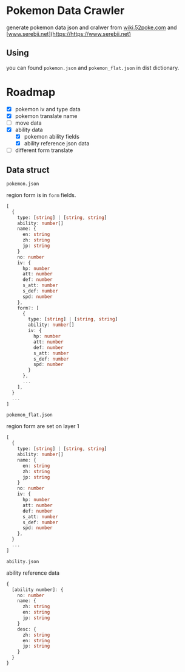 # Pokemon Data Crawler

generate pokemon data json and cralwer from [wiki.52poke.com](https://wiki.52poke.com) and [www.serebii.net](https://https://www.serebii.net)

## Using

you can found `pokemon.json` and `pokemon_flat.json` in dist dictionary.

# Roadmap

- [x] pokemon iv and type data
- [x] pokemon translate name
- [ ] move data
- [x] ability data
  - [x] pokemon ability fields
  - [x] ability reference json data
- [ ] different form translate

## Data struct

`pokemon.json`

region form is in `form` fields.

```typescript
[
  {
    type: [string] | [string, string]
    ability: number[]
    name: {
      en: string
      zh: string
      jp: string
    }
    no: number
    iv: {
      hp: number
      att: number
      def: number
      s_att: number
      s_def: number
      spd: number
    },
    form?: [
      {
        type: [string] | [string, string]
        ability: number[]
        iv: {
          hp: number
          att: number
          def: number
          s_att: number
          s_def: number
          spd: number
        }
      },
      ...
    ],
  }
  ...
]
```

`pokemon_flat.json`

region form are set on layer 1

```typescript
[
  {
    type: [string] | [string, string]
    ability: number[]
    name: {
      en: string
      zh: string
      jp: string
    }
    no: number
    iv: {
      hp: number
      att: number
      def: number
      s_att: number
      s_def: number
      spd: number
    },
  }
  ...
]
```

`ability.json`

ability reference data

```typescript
{
  [ability number]: {
    no: number
    name: {
      zh: string
      en: string
      jp: string
    }
    desc: {
      zh: string
      en: string
      jp: string
    }
  }
}
```